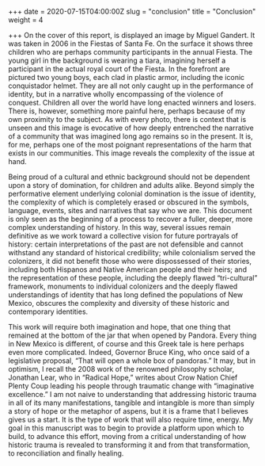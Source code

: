 +++
date = 2020-07-15T04:00:00Z
slug = "conclusion"
title = "Conclusion"
weight = 4

+++
On the cover of this report, is displayed an image by Miguel Gandert. It was taken in 2006 in the Fiestas of Santa Fe. On the surface it shows three children who are perhaps community participants in the annual Fiesta. The young girl in the background is wearing a tiara, imagining herself a participant in the actual royal court of the Fiesta. In the forefront are pictured two young boys, each clad in plastic armor, including the iconic conquistador helmet. They are all not only caught up in the performance of identity, but in a narrative wholly encompassing of the violence of conquest. Children all over the world have long enacted winners and losers. There is, however, something more painful here, perhaps because of my own proximity to the subject. As with every photo, there is context that is unseen and this image is evocative of how deeply entrenched the narrative of a community that was imagined long ago remains so in the present. It is, for me, perhaps one of the most poignant representations of the harm that exists in our communities. This image reveals the complexity of the issue at hand. 

Being proud of a cultural and ethnic background should not be dependent upon a story of domination, for children and adults alike. Beyond simply the performative element underlying colonial domination is the issue of identity, the complexity of which is completely erased or obscured in the symbols, language, events, sites and narratives that say who we are. This document is only seen as the beginning of a process to recover a fuller, deeper, more complex understanding of history. In this way, several issues remain definitive as we work toward a collective vision for future portrayals of history: certain interpretations of the past are not defensible and cannot withstand any standard of historical credibility; while colonialism served the colonizers, it did not benefit those who were dispossessed of their stories, including both Hispanos and Native American people and their heirs; and the representation of these people, including the deeply flawed “tri-cultural” framework, monuments to individual colonizers and the deeply flawed understandings of identity that has long defined the populations of New Mexico, obscures the complexity and diversity of these historic and contemporary identities.

This work will require both imagination and hope, that one thing that remained at the bottom of the jar that when opened by Pandora. Every thing in New Mexico is different, of course and this Greek tale is here perhaps even more complicated. Indeed, Governor Bruce King, who once said of a legislative proposal, “That will open a whole box of pandoras.” It may, but in optimism, I recall the 2008 work of the renowned philosophy scholar, Jonathan Lear,  who in “Radical Hope,” writes about Crow Nation Chief Plenty Coup leading his people through traumatic change with “imaginative excellence.” I am not naive to understanding that addressing historic trauma in all of its many manifestations, tangible and intangible is more than simply a story of hope or the metaphor of aspens, but it is a frame that I believes gives us a start. It is the type of work that will also require time, energy. My goal in this manuscript was to begin to provide a platform upon which to build, to advance this effort, moving from a critical understanding of how historic trauma is revealed to transforming it and from that transformation, to reconciliation and finally healing.